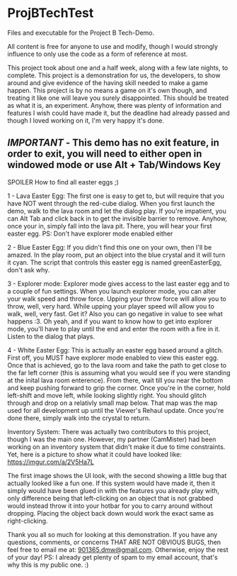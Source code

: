 # ProjBTechTest
Files and executable for the Project B Tech-Demo.

All content is free for anyone to use and modify, though I would strongly influence to only use the code as a form of reference at most.


This project took about one and a half week, along with a few late nights, to complete. This project is a demonstration for us, the developers, to show around and give evidence of the having skill needed to make a game happen. This project is by no means a game on it's own though, and treating it like one will leave you surely disappointed. This should be treated as what it is, an experiment. Anyhow, there was plenty of information and features I wish could have made it, but the deadline had already passed and though I loved working on it, I'm very happy it's done.

*IMPORTANT* - This demo has no exit feature, in order to exit, you will need to either open in windowed mode or use Alt + Tab/Windows Key
-

SPOILER
How to find all easter eggs ;)

1 - Lava Easter Egg: The first one is easy to get to, but will require that you have NOT went through the red-cube dialog. When you first launch the demo, walk to the lava room and let the dialog play. If you're impatient, you can Alt Tab and click back in to get the invisible barrier to remove. Anyhow, once your in, simply fall into the lava pit. There, you will hear your first easter egg. PS: Don't have explorer mode enabled either

2 - Blue Easter Egg: If you didn't find this one on your own, then I'll be amazed. In the play room, put an object into the blue crystal and it will turn it cyan. The script that controls this easter egg is named greenEasterEgg, don't ask why.

3 - Explorer mode: Explorer mode gives access to the last easter egg and to a couple of fun settings. When you launch explorer mode, you can alter your walk speed and throw force. Upping your throw force will allow you to throw, well, very hard. While upping your player speed will allow you to walk, well, very fast. Get it? Also you can go negative in value to see what happens :3. Oh yeah, and if you want to know how to get into explorer mode, you'll have to play until the end and enter the room with a fire in it. Listen to the dialog that plays.

4 - White Easter Egg: This is actually an easter egg based around a glitch. First off, you MUST have explorer mode enabled to view this easter egg. Once that is achieved, go to the lava room and take the path to get close to the far left corner (this is assuming what you would see if you were standing at the inital lava room enterence). From there, wait till you near the bottom and keep pushing forward to grip the corner. Once you're in the corner, hold left-shift and move left, while looking slightly right. You should glitch through and drop on a relativly small map below. That map was the map used for all development up until the Viewer's Rehaul update. Once you're done there, simply walk into the crystal to return.


Inventory System:
There was actually two contributors to this project, though I was the main one. However, my partner (CamMister) had been working on an inventory system that didn't make it due to time constraints. Yet, here is a picture to show what it could have looked like:
https://imgur.com/a/2V5Ha7L

The first image shows the UI look, with the second showing a little bug that actually looked like a fun one. If this system would have made it, then it simply would have been glued in with the features you already play with, only difference being that left-clicking on an object that is not grabbed would instead throw it into your hotbar for you to carry around without dropping. Placing the object back down would work the exact same as right-clicking.


Thank you all so much for looking at this demonstration. If you have any questions, comments, or concerns THAT ARE NOT OBVIOUS BUGS, then feel free to email me at: 901365.dmw@gmail.com. Otherwise, enjoy the rest of your day!
PS: I already get plenty of spam to my email account, that's why this is my public one. :)

